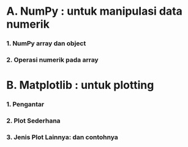 # **A. NumPy : untuk manipulasi data numerik**
 
### **1. NumPy array dan object**
### **2. Operasi numerik pada array**

# **B. Matplotlib : untuk plotting**
 
### **1. Pengantar**
### **2. Plot Sederhana**
### **3. Jenis Plot Lainnya: dan contohnya**
